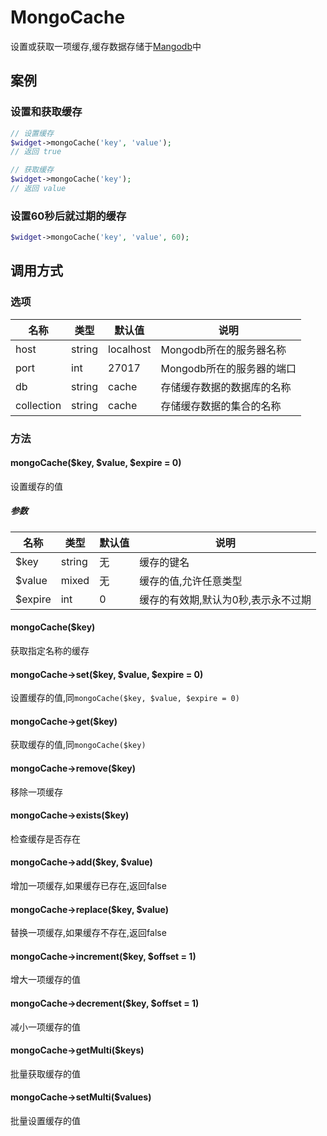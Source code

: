 MongoCache
==========

设置或获取一项缓存,缓存数据存储于[Mangodb](http://docs.mongodb.org/ecosystem/drivers/php/)中

案例
----

### 设置和获取缓存
```php
// 设置缓存
$widget->mongoCache('key', 'value');
// 返回 true

// 获取缓存
$widget->mongoCache('key');
// 返回 value
```

### 设置60秒后就过期的缓存
```php
$widget->mongoCache('key', 'value', 60);
```

调用方式
-------

### 选项

| 名称       | 类型         | 默认值         | 说明                                                    |
|------------|--------------|----------------|---------------------------------------------------------|
| host       | string       | localhost      | Mongodb所在的服务器名称                                 |
| port       | int          | 27017          | Mongodb所在的服务器的端口                               |
| db         | string       | cache          | 存储缓存数据的数据库的名称                              |
| collection | string       | cache          | 存储缓存数据的集合的名称                                |

### 方法

#### mongoCache($key, $value, $expire = 0)
设置缓存的值

##### 参数

| 名称      | 类型      | 默认值    | 说明                                  |
|-----------|-----------|-----------|---------------------------------------|
| $key      | string    | 无        | 缓存的键名                            |
| $value    | mixed     | 无        | 缓存的值,允许任意类型                 |
| $expire   | int       | 0         | 缓存的有效期,默认为0秒,表示永不过期   |

#### mongoCache($key)
获取指定名称的缓存

#### mongoCache->set($key, $value, $expire = 0)
设置缓存的值,同`mongoCache($key, $value, $expire = 0)`

#### mongoCache->get($key)
获取缓存的值,同`mongoCache($key)`

#### mongoCache->remove($key)
移除一项缓存

#### mongoCache->exists($key)
检查缓存是否存在

#### mongoCache->add($key, $value)
增加一项缓存,如果缓存已存在,返回false

#### mongoCache->replace($key, $value)
替换一项缓存,如果缓存不存在,返回false

#### mongoCache->increment($key, $offset = 1)
增大一项缓存的值

#### mongoCache->decrement($key, $offset = 1)
减小一项缓存的值

#### mongoCache->getMulti($keys)
批量获取缓存的值

#### mongoCache->setMulti($values)
批量设置缓存的值